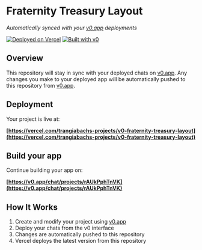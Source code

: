 # Fraternity Treasury Layout

*Automatically synced with your [v0.app](https://v0.app) deployments*

[![Deployed on Vercel](https://img.shields.io/badge/Deployed%20on-Vercel-black?style=for-the-badge&logo=vercel)](https://vercel.com/trangiabachs-projects/v0-fraternity-treasury-layout)
[![Built with v0](https://img.shields.io/badge/Built%20with-v0.app-black?style=for-the-badge)](https://v0.app/chat/projects/rAUkPphTnVK)

## Overview

This repository will stay in sync with your deployed chats on [v0.app](https://v0.app).
Any changes you make to your deployed app will be automatically pushed to this repository from [v0.app](https://v0.app).

## Deployment

Your project is live at:

**[https://vercel.com/trangiabachs-projects/v0-fraternity-treasury-layout](https://vercel.com/trangiabachs-projects/v0-fraternity-treasury-layout)**

## Build your app

Continue building your app on:

**[https://v0.app/chat/projects/rAUkPphTnVK](https://v0.app/chat/projects/rAUkPphTnVK)**

## How It Works

1. Create and modify your project using [v0.app](https://v0.app)
2. Deploy your chats from the v0 interface
3. Changes are automatically pushed to this repository
4. Vercel deploys the latest version from this repository